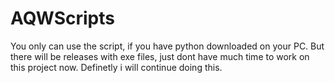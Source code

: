 # AQWScripts
You only can use the script, if you have python downloaded on your PC.
But there will be releases with exe files, just dont have much time to work on this project now.
Definetly i will continue doing this.
